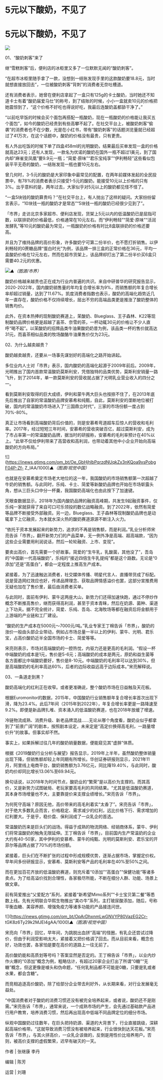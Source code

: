 # 5元以下酸奶，不见了

# 5元以下酸奶，不见了

![](https://inews.gtimg.com/om_bt/OVg_sgPHVczrbVbTS07ma9ekPQMvbO0q85E5UfBGWL1MIAA/1000)

01、“酸奶刺客”来了

继“雪糕刺客”后，便利店的冰柜里又多了一位默默无闻的“酸奶刺客”。

“在超市冰柜里随手拿了一款，没想到一结账发现手里的这款酸奶要18.8元，当时就想直接放回去”，一位被酸奶刺客“背刺”的消费者无奈吐槽道。

还有消费者表示，她曾在便利店拿起了一盒只有125g的卡士酸奶，当时她还不知道卡士有着“酸奶届爱马仕”的称号，到了结账的时候，小小一盒就卖10元的价格把她震惊到了，“这个价格不好吃也得说好吃，我最后连酸奶盖都舔干净了。”

“以前吃早饭的时候会买个面包再搭配一瓶酸奶，现在一瓶酸奶的价格能让我买五个面包”，如今的酸奶已经贵到有些高攀不起了。在社交平台上，被酸奶刺客“偷袭”的消费者也不在少数，光是在小红书，带有“酸奶刺客”的话题浏览量就已经超过了41万次，在这个话题中，酸奶的价格没有最贵，只有更贵。

有人外出吃饭的时候下单了四盒458ml的光明酸奶，结果最后买单发现一盒的价格就高达23元；还有人发现，一款名为优诺的酸奶在国外一瓶不超过1美元，到了国内却“麻雀变凤凰”要9.9元一瓶；“简爱·原味”“君乐宝纯享”“伊利畅轻”这些看似包装平平无奇的酸奶，一结账发现一瓶也要10元左右。

曾几何时，3-5元的酸奶是大家印象中最常见的配置，在两年前媒体发起的全民投票中，有78%的消费者表示只接受1-5元的酸奶，能接受10元以上价格的只有3%。出乎意料的是，两年过去，大家似乎对5元以上的酸奶都见怪不怪了。

“一盒5块钱的酸奶算贵吗？”在社交平台上，有人抛出了这样的疑问。大家纷纷留言表示，“10块钱一瓶的酸奶才是常态”“5块钱一瓶的酸奶已经很少见到了”。

「市界」走访北京多家超市、便利店发现，货架上5元以内的低温酸奶已是屈指可数，以联排奶的价格最低，价格通常在10元左右。而“伊利畅轻”“简爱·原味”“活润发酵乳”等10元的酸奶最为常见，一瓶酸奶的价格有时比8盒联排奶的价格还要高。

并且为了维持品牌的高价形象，许多酸奶宁可第二份半价，也不愿打折销售。以伊利畅轻的0蔗糖品牌“蛋白时光”为例，该品牌一排三盒的正常价格在36元，平均一盒酸奶价格在12元左右，然而在超市货架上，该品牌却打出了第二份半价买6盒只需要40.2元的优惠。

![](https://inews.gtimg.com/om_bt/OyH3o0NXnglO50mdr6NKhXRr4UtsaCACJh3cq2TRGSUhwAA/1000)_▲（图源/市界）_

酸奶价格越来越贵也正在成为行业内普遍的共识。来自中研普华的研究报告显示，2020-2022年，国内酸奶销售量的年均复合增长率为9%，而销售额的年复合增长率却超过销量，达到了11.67%。凯度消费者指数也表示，酸奶的高端化趋势近几年一直存在，酸奶价格不仅持续增长，层出不穷的高端品类更是推涨了酸奶整体的销售均价。

此外，在资本热捧的现制酸奶赛道上，茉酸奶、Blueglass、王子森林、K22等现制酸奶品牌价格更是超越了喜茶、奈雪的茶，一杯动辄30元的价格让不少人直呼“喝不起”。以茉酸奶的招牌品类牛油果酸奶奶昔为例，该品类一杯的售价就高达31元，而喜茶相似品类的牧场酸酪牛油果售价仅为23元。

02、为什么越卖越贵？

酸奶越卖越贵，还要从一场事先谋划好的高端化之路开始讲起。

多位业内人士对「市界」表示，国内酸奶的高端化起源于2009年前后。2009年，光明推出了国内首款常温酸奶莫斯利安，凭借独特的品类优势，莫斯利安销量一路飞升，到了2014年，单一款莫斯利安的营收就占据了光明乳业营业收入的四分之一。

看到莫斯利安取得的巨大成绩，伊利和蒙牛两大巨头也按捺不住了，在2013年底先后推出了自家的常温酸奶品牌安慕希和纯甄，自此，莫斯利安的垄断地位被打破，国内的常温酸奶市场进入了“三国鼎立时代”，三家的市场份额一度占到70%-80%。

真正让市场看到高端酸奶背后价值的，则是安慕希弯道超车后惊人的营收和毛利率。2017年，经过短短三年时间，安慕希的营收突破百亿，超过莫斯利安，成为了市占率第一的常温酸奶品牌，据当时的研报称，安慕希的毛利率预计在40%以上。“此举不仅给伊利带来了高营收和高利润，也带动着其他中小企业开始向高端酸奶的方向布局。”

![](https://inews.gtimg.com/om_bt/Oe_GbHjhlbPqrzdNUqkZx3nKQoa9xsPobgF04P-Zf-
Z_IAA/1000)_▲（图源/视觉中国）_

也就是在安慕希奠定市场老大地位的这一年，我国酸奶的市场销售额第一次超越了牛奶的销售额。与此同时，乐纯、卡士、简爱等新酸奶品牌也开始在市场崭露头角，想从三巨头口中分一杯羹，我国酸奶高端化也由此按下了加速键。

天眼查数据显示，2018年为国内酸奶品牌的融资高峰期，共发生9起融资事件，仅乐纯一家就获得了来自可口可乐领投的数亿战略融资。到了2022年，依然有简爱等品牌不断接受外部融资。另一边，Blueglass、王子森林等现制酸奶品牌也是动辄拿下上亿融资，为本就水深火热的酸奶赛道源源不断注入火力。

“依托于资本发展起来的新势力，追求的不再是销售额，而是利润。”乳业分析师宋亮告诉「市界」，翻开新势力们的产品菜单，无一例外净是高端、超高端款，“因为这些企业需要用利润说话，然后一轮轮融资、上市、变现”。

要卖出高价，首先需要一个好故事。简爱的“生牛乳，乳酸菌，其他没了”，吾岛的“中国新一代高端酸奶”，乐纯的“接近四倍生牛乳提纯”都是这个路数。无论是“0添加”还是“高蛋白”，都会一定程度上推高生产成本。

紧接着，为了迅速触达消费者，社交媒体传播、明星代言人、直播带货成了标配。说是营造网红效应也好，传递品牌理念、获取品牌情感溢价也罢，这部分宣推费用无疑也加在了售价里，最后由消费者买单。

与此同时，面前有伊利、蒙牛这两座大山，新势力们还得加速快跑，通过不停炒作概念不断推高售价，继而获得高利润，甚至于资本青睐，然后在奶源、菌种、渠道上下功夫。据不完全统计，简爱、乐纯、吾岛、北海牧场等都在融资后将金额用于上游端的产业链和工厂建设。

“酸奶的生产成本在5000元～7000元/吨。”乳业专家王丁棉告诉「市界」，酸奶的涨价一般由头部企业带动，例如占市场总量一半以上的伊利、蒙牛、光明、君乐宝，占高价酸奶近半全国市场的卡士、简爱等等。

宋亮则表示，市场对高端酸奶的一腔热忱，内驱力还是更高的毛利润。“假设一杯中端酸奶的成本是1元，售价是5-6元；高端酸奶的成本是两元，原奶和益生菌等各方面都比中端酸奶要好，售价是8-10元。中端酸奶的毛利率可以达到30%，但是高端酸奶的毛利率高达60%，后者的边际收益远高于边际成本。”宋亮解释说。

03、一条道走到黑？

酸奶高端化的红利正在收窄。或者更准确说，整个酸奶市场在日益触及天花板。

根据Euromonitor的数据，2015年，中国酸奶行业销售额年复合增长率首次出现下滑，降为23.4%。此后7年间（2015年到2022年），年复合增长率更是一路降速至9.2%。即便是新品牌扎堆、资本涌入的低温酸奶赛道，也在2018年放缓了增速。

冷链物流成熟、消费升级、新老品牌混战......无论从哪个角度看，酸奶业似乎都拿到了“前景广阔”的剧本，按照剧本设定，未来定是“高定价换得高毛利，一路量增价升”的故事。但事实却不然。

事实上，如果拆解过往几年的酸奶销量数据，便能窥见其“虚胖”体质。

根据《2019酸奶行业分析与展望》报告显示，2019年上半年，虽然酸奶整体销量出现下降，但销售额却较上年同期有所增长。华创证券研报则显示，2021年11月，阿里线上电商平台，酸奶销售额为3.76亿元，同比降19.40%，与此同时，酸奶均价却同比增长13.06%至69.94元。

换句话说，以2018年为时间节点，酸奶业的“繁荣”是以高价为支撑的。而其高价，又是新势力试图破局、老玩家要高毛利的共同结果。“尤其是低温酸奶赛道，其本身市场增量也不大，主要靠提价来支撑业绩增长。”宋亮告诉「市界」。

为何死守高端？原因无他，高价带来的高毛利着实“太香了”。宋亮告诉「市界」，对于绝大多数乳企而言，价格稳定、需求减少的红利，远比价格下行、需求增加的红利要大。于是乎，稳价盘、保利润成了一众乳企的首选。

常温酸奶历来是巨头们的战场。得益于成熟的物流网络、经销商体系，蒙牛、伊利们将常温酸奶的触角无限延伸。王丁棉告诉「市界」，目前国内生产常温奶的企业大约有40-50家，其中伊利的安慕希、蒙牛的纯甄、光明的莫斯利安、君乐宝的开菲尔等品牌占据了70%的市场份额。

紧接着，巨头们在不断扩张的过程中形成规模优势，逐渐占据市场，掌握定价权。早年间多份研报显示，安慕希、莫斯利安等产品的毛利率在40%至50%之间。

而在更加百花齐放的低温酸奶赛道，则充斥着“0添加”“高蛋白”“保健功能”等诸多卖点。为了给高溢价找到合理性，各家极尽所能，不断在细分人群、功能、场景上做文章。

前有简爱推出“父爱配方”系列，紧接着“新希望Mimo系列”“卡士宝贝第二餐”等悉数上线。先有光明联合华熙生物推出“美の牛”系列，主打玻尿酸添加，随后，号称平衡血糖、美容养颜、增强免疫力等诸多功能的产品接连问世。

![](https://inews.gtimg.com/om_bt/OpArDhxnmLwGNVYP80VazEG2Cr-
tGK8z6Ty29k2MJEl4gAA/1000)_▲（图源/视觉中国）_

宋亮向「市界」回忆，早年间，为跳脱出血拼“高端”的怪圈，有乳企还尝试过降价，但由于利润受影响太大，紧接着又把价格调了回去。而从目前来看，概念也好，功效也罢，各家怕是要在高价的道路上一往无前了。

高价酸奶能和高质划等号吗？答案显然是否定的。王丁棉告诉「市界」，以业内炒作火爆的“0添加”概念为例，粗略估计，有超过20家企业打出了所谓“0糖”“无糖”概念，但这更像是噱头和伪命题，“任何乳制品都不可能是0糖，只要是乳或者水果，都会含糖”。

而竞相追逐高价酸奶，除了给部分企业带去利好外，从长期来看，对行业发展毫无益处。

“中国消费者对于酸奶的消费习惯还没有被完全培养起来，或者说，酸奶还不是刚需。”宋亮告诉「市界」，通常来说，一个成熟市场的产生，会先通过基础款产品进行用户教育，培养消费习惯，然后再出现高中低端不同品牌定位的细分市场。

纵观中国酸奶过往数年，在巨头把持奶源、渠道的大背景下，行业直接跳级，深耕起高端价格带。“这就导致消费习惯没有被培养起来，行业很快到达天花板。”宋亮告诉「市界」，与其火拼高价，一众乳企该做的，反倒是用性价比培养用户。否则，被高价支撑的虚假繁荣，迟早有破灭的一天。

作者 | 张继康 李丹

编辑 | 陈芳

运营 | 刘珊


